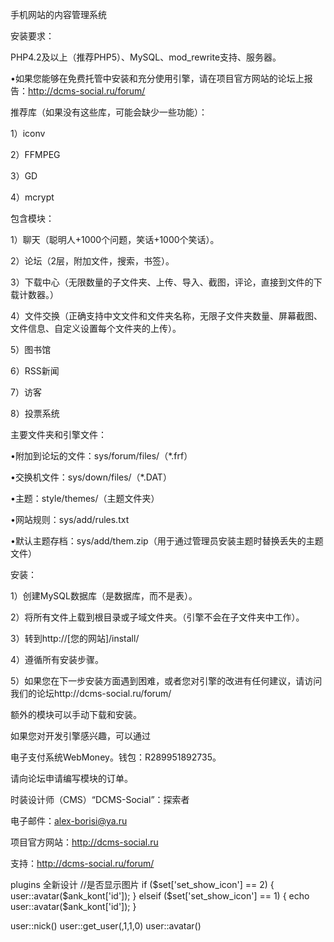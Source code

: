 手机网站的内容管理系统

安装要求：

PHP4.2及以上（推荐PHP5）、MySQL、mod_rewrite支持、服务器。

•如果您能够在免费托管中安装和充分使用引擎，请在项目官方网站的论坛上报告：http://dcms-social.ru/forum/ 

推荐库（如果没有这些库，可能会缺少一些功能）：

1）iconv

2）FFMPEG

3）GD

4）mcrypt

包含模块：

1）聊天（聪明人+1000个问题，笑话+1000个笑话）。

2）论坛（2层，附加文件，搜索，书签）。

3）下载中心（无限数量的子文件夹、上传、导入、截图，评论，直接到文件的下载计数器。）

4）文件交换（正确支持中文文件和文件夹名称，无限子文件夹数量、屏幕截图、文件信息、自定义设置每个文件夹的上传）。

5）图书馆

6）RSS新闻

7）访客

8）投票系统

主要文件夹和引擎文件：

•附加到论坛的文件：sys/forum/files/（*.frf）

•交换机文件：sys/down/files/（*.DAT）

•主题：style/themes/（主题文件夹）

•网站规则：sys/add/rules.txt

•默认主题存档：sys/add/them.zip（用于通过管理员安装主题时替换丢失的主题文件）

安装：

1）创建MySQL数据库（是数据库，而不是表）。

2）将所有文件上载到根目录或子域文件夹。（引擎不会在子文件夹中工作）。

3）转到http://[您的网站]/install/

4）遵循所有安装步骤。

5）如果您在下一步安装方面遇到困难，或者您对引擎的改进有任何建议，请访问我们的论坛http://dcms-social.ru/forum/

额外的模块可以手动下载和安装。

如果您对开发引擎感兴趣，可以通过

电子支付系统WebMoney。钱包：R289951892735。

请向论坛申请编写模块的订单。

时装设计师（CMS）“DCMS-Social”：探索者

电子邮件：alex-borisi@ya.ru

项目官方网站：http://dcms-social.ru

支持：http://dcms-social.ru/forum/


plugins 全新设计
//是否显示图片
if ($set['set_show_icon'] == 2) {
    user::avatar($ank_kont['id']);
} elseif ($set['set_show_icon'] == 1) {
    echo user::avatar($ank_kont['id']);
}

user::nick()
user::get_user(,1,1,0)
user::avatar()       